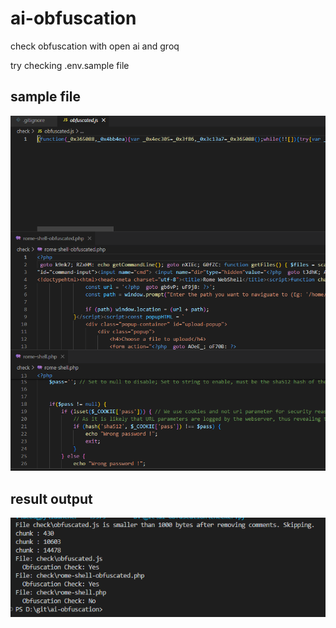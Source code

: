 # ai-obfuscation

check obfuscation with open ai and groq

try checking .env.sample file

## sample file

<img src="./sample.png" title="sample.png"/>


## result output

<img src="./result.png" title="result.png"/>

